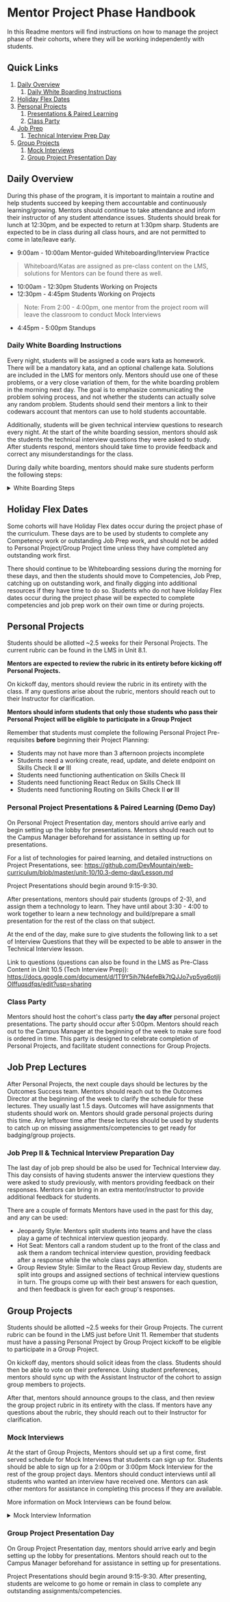 # Mentor Project Phase Handbook

In this Readme mentors will find instructions on how to manage the project phase of their cohorts, where they will be working independently with students.

## Quick Links

1. [Daily Overview](#Daily-Overview)
	1. [Daily White Boarding Instructions](#Daily-White-Boarding-Instructions)
1. [Holiday Flex Dates](#Holiday-Flex-Dates)
1. [Personal Projects](#Personal-Projects)
	1. [Presentations & Paired Learning](#Personal-Project-Presentations--Paired-Learning-Demo-Day)
	1. [Class Party](#Class-Party)
1. [Job Prep](#Job-Prep)
	1. [Technical Interview Prep Day](#Job-Prep-II--Technical-Interview-Preparation-Day)
1. [Group Projects](#Group-Projects)
	1. [Mock Interviews](#Mock-Interviews)
	1. [Group Project Presentation Day](#Group-Project-Presentation-Day)

## Daily Overview

During this phase of the program, it is important to maintain a routine and help students succeed by keeping them accountable and continuously learning/growing. Mentors should continue to take attendance and inform their instructor of any student attendance issues. Students should break for lunch at 12:30pm, and be expected to return at 1:30pm sharp. Students are expected to be in class during all class hours, and are not permitted to come in late/leave early.

* 9:00am - 10:00am Mentor-guided Whiteboarding/Interview Practice
> Whiteboard/Katas are assigned as pre-class content on the LMS, solutions for Mentors can be found there as well.
* 10:00am - 12:30pm Students Working on Projects
* 12:30pm - 4:45pm Students Working on Projects
> Note: From 2:00 - 4:00pm, one mentor from the project room will leave the classroom to conduct Mock Interviews
* 4:45pm - 5:00pm Standups

### Daily White Boarding Instructions
	
Every night, students will be assigned a code wars kata as homework. There will be a mandatory kata, and an optional challenge kata. Solutions are included in the LMS for mentors only. Mentors should use one of these problems, or a very close variation of them, for the white boarding problem in the morning next day. The goal is to emphasize communicating the problem solving process, and not whether the students can actually solve any random problem. Students should send their mentors a link to their codewars account that mentors can use to hold students accountable. 

Additionally, students will be given technical interview questions to research every night. At the start of the white boarding session, mentors should ask the students the technical interview questions they were asked to study. After students respond, mentors should take time to provide feedback and correct any misunderstandings for the class. 

During daily white boarding, mentors should make sure students perform the following steps: 

<details closed>
	<summary>White Boarding Steps</summary>

 1. Clarify the Question
 	* Students should beginning by clarifying what they are supposed to solve, and checking which edge cases should be accounted for. 
 2. Function Signature
 	* After clarifying the question, students should write out the function signature of the algorithm. A function signature indicates any parameters taken in and their datatypes, and the datatype of the output of the function.
	Example: ```fn(str) => arr```
 3. Sample Data and Output
 	* Students should write out a few sample arguments that cover all needed cases, and what their sample output would be. 
 4. Pseudocode
	* **This is the most important part of a white boarding interview!** Students should be able to write down the entirety of their problem solving process in plain english, such that any random person could simply follow the instructions to solve the problem. 
 5. Solve
 	* After psuedocoding, you should have another student come up to the board and explicitly, literally follow the pseudocode that was written by the preceding student. This will make clear the difference between good/bad pseudocode. 
 6. Test with Sample Data
 	* After writing out the solution on the board, copy the same exact syntax into a repl.it to see if it works. 
	
</details>

## Holiday Flex Dates

Some cohorts will have Holiday Flex dates occur during the project phase of the curriculum. These days are to be used by students to complete any Competency work or outstanding Job Prep work, and should not be added to Personal Project/Group Project time unless they have completed any outstanding work first.

There should continue to be Whiteboarding sessions during the morning for these days, and then the students should move to Competencies, Job Prep, catching up on outstanding work, and finally digging into additional resources if they have time to do so. Students who do not have Holiday Flex dates occur during the project phase will be expected to complete competencies and job prep work on their own time or during projects. 

## Personal Projects

Students should be allotted ~2.5 weeks for their Personal Projects. The current rubric can be found in the LMS in Unit 8.1. 

**Mentors are expected to review the rubric in its entirety before kicking off Personal Projects.**

On kickoff day, mentors should review the rubric in its entirety with the class. If any questions arise about the rubric, mentors should reach out to their Instructor for clarification.

**Mentors should inform students that only those students who pass their Personal Project will be eligible to participate in a Group Project**

Remember that students must complete the following Personal Project Pre-requisites **before** beginning their Project Planning:

* Students may not have more than 3 afternoon projects incomplete
* Students need a working create, read, update, and delete endpoint on Skills Check II **or** III
* Students need functioning authentication on Skills Check III
* Students need functioning React Redux on Skills Check III
* Students need functioning Routing on Skills Check II **or** III

### Personal Project Presentations & Paired Learning (Demo Day)
	
On Personal Project Presentation day, mentors should arrive early and begin setting up the lobby for presentations. Mentors should reach out to the Campus Manager beforehand for assistance in setting up for presentations. 

For a list of technologies for paired learning, and detailed instructions on Project Presentations, see: https://github.com/DevMountain/web-curriculum/blob/master/unit-10/10.3-demo-day/Lesson.md

Project Presentations should begin around 9:15-9:30.

After presentations, mentors should pair students (groups of 2-3), and assign them a technology to learn. 
They have until about 3:30 - 4:00 to work together to learn a new technology and build/prepare a small presentation for the rest of the class on that subject. 

At the end of the day, make sure to give students the following link to a set of Interview Questions that they will be expected to be able to answer in the Technical Interview lesson.

Link to questions (questions can also be found in the LMS as Pre-Class Content in Unit 10.5 (Tech Interview Prep)): 
https://docs.google.com/document/d/1T9Y5ih7N4efeBk7tQJJo7vp5yq6otjljOlffuqsdfqs/edit?usp=sharing

### Class Party

Mentors should host the cohort's class party **the day after** personal project presentations. The party should occur after 5:00pm. Mentors should reach out to the Campus Manager at the beginning of the week to make sure food is ordered in time. This party is designed to celebrate completion of Personal Projects, and facilitate student connections for Group Projects. 

## Job Prep Lectures
	
After Personal Projects, the next couple days should be lectures by the Outcomes Success team. Mentors should reach out to the Outcomes Director at the beginning of the week to clarify the schedule for these lectures. They usually last 1.5 days. Outcomes will have assignments that students should work on. Mentors should grade personal projects during this time. Any leftover time after these lectures should be used by students to catch up on missing assignments/competencies to get ready for badging/group projects.

### Job Prep II & Technical Interview Preparation Day

The last day of job prep should be also be used for Technical Interview day. This day consists of having students answer the interview questions they were asked to study previously, with mentors providing feedback on their responses. Mentors can bring in an extra mentor/instructor to provide additional feedback for students. 

There are a couple of formats Mentors have used in the past for this day, and any can be used:

* Jeopardy Style: Mentors split students into teams and have the class play a game of technical interview question jeopardy.
* Hot Seat: Mentors call a random student up to the front of the class and ask them a random technical interview question, providing feedback after a response while the whole class pays attention. 
* Group Review Style: Similar to the React Group Review day, students are split into groups and assigned sections of technical interview questions in turn. The groups come up with their best answers for each question, and then feedback is given for each group's responses. 

## Group Projects

Students should be allotted ~2.5 weeks for their Group Projects. The current rubric can be found in the LMS just before Unit 11. Remember that students must have a passing Personal Project by Group Project kickoff to be eligible to participate in a Group Project.

On kickoff day, mentors should solicit ideas from the class. Students should then be able to vote on their preference. Using student preferences, mentors should sync up with the Assistant Instructor of the cohort to assign group members to projects. 

After that, mentors should announce groups to the class, and then review the group project rubric in its entirety with the class. If mentors have any questions about the rubric, they should reach out to their Instructor for clarification.

### Mock Interviews

At the start of Group Projects, Mentors should set up a first come, first served schedule for Mock Interviews that students can sign up for. Students should be able to sign up for a 2:00pm or 3:00pm Mock Interview for the rest of the group project days. Mentors should conduct interviews until all students who wanted an interview have received one. Mentors can ask other mentors for assistance in completing this process if they are available. 

More information on Mock Interviews can be found below.

<details closed>
	<summary>Mock Interview Information</summary>
	
Mock interviews should be broken up into 4 parts: HR questions, Technical questions, whiteboarding, and giving the student time to ask questions. After the mock interview, make sure you provide students feedback on what they did well, and what they could improve on. We've found it works ideally to have 2 mentors in the interview, with one taking the role of HR and the other being the Technical lead, but if that's not possible, one mentor will suffice.
	
### HR Questions

<details><summary>HR</summary>

Typically we have the HR mentor take the lead on the discussion and start by asking the student a few questions from this list, this should not take up a majority of the time so typically limit it to 3 questions. You should ask at least 1 easier question, and at least 1 harder question.

##### Easier
- Tell us a little bit about yourself.
- Tell me about your experience working with your peers and mentors at DevMountain.
- How did you hear about our company, and why did you apply for this company?
- If you could have one superpower, what would it be and why?
- What do you looking for from our company?
- How are you hoping to grow during your time with our company?

##### Harder
- What do you think sets you apart from the other candidates applying for this job?
- Can you tell us about a time you had to solve a conflict under pressure?
- Can you tell us about a personal flaw or weakness you'd like to improve on?

</details>

### Technical Questions

This should take up a majority of the time with the interview. With these questions we typically based the questions off how well the student had been doing in the course. Give them a few questions they can answer and at least one they can't. This gives them at least a little bit of confidence and it is also good to see how they handle a situation where they don't know the answer. 

Alternatively, if mentors have not yet assessed a student's verbal competencies, they can replace most of the technical interview questions with the verbal competencies, which can be found here: https://docs.google.com/document/d/1cu94ROldFh-jMt0X-kGLNC7oESPngSVVQCngAZixbDg/edit?usp=sharing

<details><summary>HTML/CSS</summary>
	
- What is a selector?
- Describe the box model?
- Describe how you would make a paper card effect in CSS ( Like the products on Jane.com )?
- What are the different properties for position and how do they work.
- What is the difference between caret ( < ) comma ( , ) and space (  ) in a css selector?
- How could you make a circle in CSS.
- Describe Pseudo selectors in CSS.
- How could you make a star using CSS shapes only?
- What is the transform property and how does it work?
- Another question that works well is giving the student a layout from a website and asking them how they would approach making that layout.
</details>

<details><summary>JavaScript</summary>

- Describe closures and why they are important.
- Describe context.
- What is hoisting.
- What’s the difference between a for loop and a for in loop
- Explain let vs var.
- Describe square bracket notation and when you would use it (hint arrays and objects).
- Describe 3 es2015 features and how they differ from ES5 ?
- Describe how scoping works in JavaScript?
- What does the statement ‘use strict’ do?
- Explain how to handle errors in JS?
- How does inheritance work in JavaScript?
- What is a prototype in JavaScript?
- What’s the difference between == and === in JavaScript?
- What is event bubbling in the DOM?
</details>

<details><summary>React</summary>

- What is a component?
- What’s the difference between an element and a Component?
- What is setState and what does it do?
- What are the differences between a class component and a functional component?
- What are refs in react?
- What are keys in react and why should we use them with lists?
- What are React lifecycle events?
- Where should you make AJAX requests?
- How is React different from vanilla JS, jQuery, and Angular?
- What is unidirectional data flow in React?
- How can you as a developer force  a react component to require certain props to exist on this.props?
</details>

#### White Board

After the technical questions, give the student a whiteboarding problem. The problem should be hard enough where they will have to think about it won't be able to just jump straight into code. The purpose of the white board problem is to see how they think, not if they can solve it.

Below are some sample problems. The list is not definitive, feel free to use another problem.

<details><summary>Sample White Board Problems</summary>

- Write an algorithm that can find prime numbers.
- Write an algorithm that writes the Fibonacci sequence.
- Write an algorithm that converts a cabob case string to a camel case.
</details>

#### Closing, and Student Questions

At the end of the whiteboarding, ask the students the following questions:

- Where do you see yourself in the next 2-3 years?
- What salary are they looking for?

Then, give the student time to ask questions about the company. After answering the questions, conclude the Mock Interview and give students feedback on their performance. 
</details>

### Group Project Presentation Day

On Group Project Presentation day, mentors should arrive early and begin setting up the lobby for presentations. Mentors should reach out to the Campus Manager beforehand for assistance in setting up for presentations. 

Project Presentations should begin around 9:15-9:30. After presenting, students are welcome to go home or remain in class to complete any outstanding assignments/competencies. 


